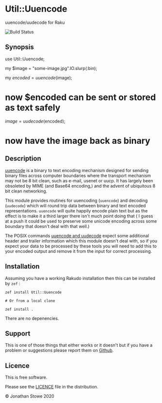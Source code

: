 # Util::Uuencode

uuencode/uudecode for Raku

![Build Status](https://github.com/jonathanstowe/Util-Uuencode/workflows/CI/badge.svg)

## Synopsis

   use Util::Uuencode;

   my $image = "some-image.jpg".IO.slurp(:bin);

   my $encoded = uuencode($image);

   # now $encoded can be sent or stored as text safely

   $image = uudecode($encoded);

   # now have the image back as binary

## Description

[uuencode](https://en.wikipedia.org/wiki/Uuencoding) is a binary to text encoding mechanism designed for sending binary files across computer boundaries where the transport mechanism may not be 8 bit clean, such as e-mail, usenet or uucp. It has largely been obsoleted by MIME (and Base64 encoding,) and the advent of ubiquitous 8 bit clean networking.

This module provides routines for uuencoding (`uuencode`) and decoding (`uudecode`) which will round trip data between binary and text encoded representations. `uuencode` will quite happily encode plain text but as the effect is to make it a third larger there isn't much point doing that ( I guess at a push it could be used to preserve some unicode encoding across some boundary that doesn't deal with that well.)

The  POSIX commands [uuencode and uudecode](https://pubs.opengroup.org/onlinepubs/9699919799/utilities/uuencode.html) expect some additional header and trailer information which this module doesn't deal with, so if you expect your data to be processed by these tools you will need to add this to your encoded output and remove it from the input for correct processing.

## Installation

Assuming you have a working Rakudo installation then this can be installed by `zef` :

    zef install Util::Uuencode

    # Or from a local clone

    zef install .

There are no depenencies.

## Support

This is one of those things that either works or it doesn't but if you have a problem or suggestions please report them on [Github](https://github.com/jonathanstowe/Util-Uuencode/issues).

## Licence

This is free software.

Please see the [LICENCE](LICENCE) file in the distribution.

© Jonathan Stowe 2020

